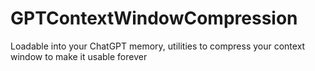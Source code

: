 # GPTContextWindowCompression
Loadable into your ChatGPT memory, utilities to compress your context window to make it usable forever
